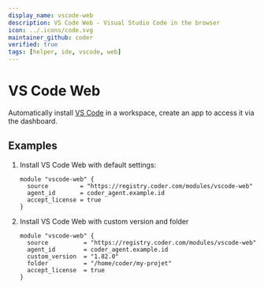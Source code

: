 ```yaml
---
display_name: vscode-web
description: VS Code Web - Visual Studio Code in the browser
icon: ../.icons/code.svg
maintainer_github: coder
verified: true
tags: [helper, ide, vscode, web]
---
```


# VS Code Web

Automatically install [VS Code](https://code.visualstudio.com) in a workspace, create an app to access it via the dashboard.

## Examples

1. Install VS Code Web with default settings:

   ```hcl
   module "vscode-web" {
     source         = "https://registry.coder.com/modules/vscode-web"
     agent_id       = coder_agent.example.id
     accept_license = true
   }
   ```

2. Install VS Code Web with custom version and folder

   ```hcl
   module "vscode-web" {
     source          = "https://registry.coder.com/modules/vscode-web"
     agent_id        = coder_agent.example.id
     custom_version  = "1.82.0"
     folder          = "/home/coder/my-projet"
     accept_license  = true
   }
   ```
